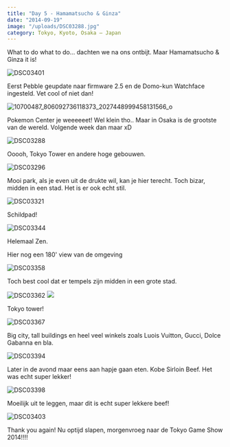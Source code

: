 ```yaml
---
title: "Day 5 - Hamamatsucho & Ginza"
date: "2014-09-19"
image: "/uploads/DSC03288.jpg"
category: Tokyo, Kyoto, Osaka – Japan
---
```


What to do what to do... dachten we na ons ontbijt. Maar Hamamatsucho & Ginza it is!

![DSC03401](/uploads/DSC03401-1024x575.jpg)

Eerst Pebble geupdate naar firmware 2.5 en de Domo-kun Watchface ingesteld. Vet cool of niet dan!

![10700487_806092736118373_2027448999458131566_o](/uploads/10700487_806092736118373_2027448999458131566_o-1024x259.jpg)

Pokemon Center je weeeeeet! Wel klein tho.. Maar in Osaka is de grootste van de wereld. Volgende week dan maar xD

![DSC03288](/uploads/DSC03288-1024x575.jpg)

Ooooh, Tokyo Tower en andere hoge gebouwen.

![DSC03296](/uploads/DSC03296-1024x575.jpg)

Mooi park, als je even uit de drukte wil, kan je hier terecht. Toch bizar, midden in een stad. Het is er ook echt stil.

![DSC03321](/uploads/DSC03321-1024x575.jpg)

Schildpad!

![DSC03344](/uploads/DSC03344-1024x575.jpg)

Helemaal Zen.

<!-- <iframe src="//www.youtube.com/embed/FW6uRdbkyXY?rel=0" frameborder="0" allowfullscreen="allowfullscreen"></iframe> -->

Hier nog een 180' view van de omgeving

![DSC03358](/uploads/DSC03358-1024x575.jpg)

Toch best cool dat er tempels zijn midden in een grote stad.

![DSC03362](/uploads/DSC03362-575x1024.jpg) ![](/uploads/IMG_3706-576x1024.jpg)

Tokyo tower!

![DSC03367](/uploads/DSC03367-1024x575.jpg)

Big city, tall buildings en heel veel winkels zoals Luois Vuitton, Gucci, Dolce Gabanna en bla.

![DSC03394](/uploads/DSC03394-1024x575.jpg)

Later in de avond maar eens aan hapje gaan eten. Kobe Sirloin Beef. Het was echt super lekker!

![DSC03398](/uploads/DSC03398-1024x575.jpg)

Moeilijk uit te leggen, maar dit is echt super lekkere beef!

![DSC03403](/uploads/DSC03403-1024x575.jpg)

Thank you again! Nu optijd slapen, morgenvroeg naar de Tokyo Game Show 2014!!!!
